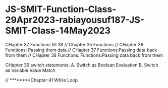 # JS-SMIT-Function-Class-29Apr2023-rabiayousuf187-JS-SMIT-Class-14May2023
CHapter 37 Functions till 38
// Chapter 35 Functions
// CHapter 36 Functions: Passing them data
// CHapter 37 Functions:Passing data back from them
// CHapter 38 Functions: Functions:Passing data back from them

CHapter 39 switch statements:
A. Switch as Boolean Evaluation
B. Switch as Variable Value Match

// ********Chapter 41 While Loop

